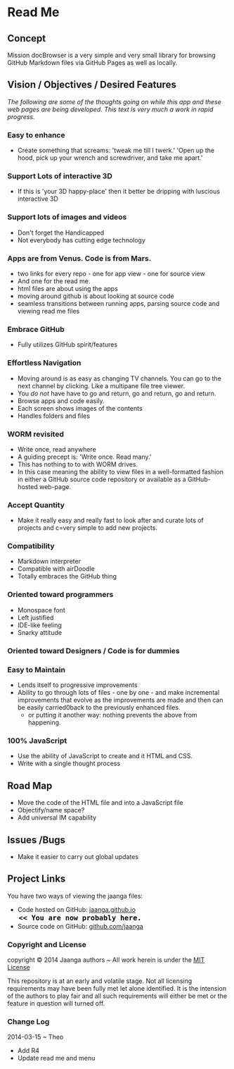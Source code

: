 Read Me
=======

## Concept

Mission
docBrowser is a very simple and very small library for browsing GitHub Markdown files via GitHub Pages as well as locally.

## Vision / Objectives / Desired Features

_The following are some of the thoughts going on while this app and these web pages are being developed. This text is very much a work in rapid progress._

### Easy to enhance

* Create something that screams: 'tweak me till I twerk.' 'Open up the hood, pick up your wrench and screwdriver, and take me apart.'


### Support Lots of interactive 3D

* If this is 'your 3D happy-place' then it better be dripping with luscious interactive 3D


### Support lots of images and videos

* Don't forget the Handicapped  
* Not everybody has cutting edge technology


### Apps are from Venus. Code is from Mars.

* two links for every repo - one for app view - one for source view  
* And one for the read me.
* html files are about using the apps
* moving around github is about looking at source code
* seamless transitions between running apps, parsing source code and viewing read me files 


### Embrace GitHub

* Fully utilizes GitHub spirit/features


### Effortless Navigation

* Moving around is as easy as changing TV channels. You can go to the next channel by clicking. Like a multipane file tree viewer.
* You *do not* have have to go and return, go and return, go and return.
* Browse apps and code easily.
* Each screen shows images of the contents
* Handles folders and files

### WORM revisited

* Write once, read anywhere
* A guiding precept is: 'Write once. Read many.'
* This has nothing to to with WORM drives.
* In this case meaning the ability to view files in a well-formatted fashion in either a GitHub source code repository or available as a GitHub-hosted web-page.


### Accept Quantity

* Make it really easy and really fast to look after and curate lots of projects and c=very simple to add new projects.


### Compatibility

* Markdown interpreter 
* Compatible with airDoodle 
* Totally embraces the GitHub thing

### Oriented toward programmers 

* Monospace font
* Left justified
* IDE-like feeling
* Snarky attitude


### Oriented toward Designers / Code is for dummies


### Easy to Maintain

* Lends itself to progressive improvements
* Ability to go through lots of files - one by one - and make incremental improvements that evolve as the improvements are made and then can be easily carried0back to the previously enhanced files.
	- or putting it another way: nothing prevents the above from happening.


### 100% JavaScript  

* Use the ability of JavaScript to create and it HTML and CSS.
* Write with a single thought process

## Road Map

* Move the code of the HTML file and into a JavaScript file
* Objectify/name space?
* Add universal IM capability

## Issues /Bugs

* Make it easier to carry out global updates

## Project Links

You have two ways of viewing the jaanga files:

* Code hosted on GitHub: [jaanga.github.io]( http://jaanga.github.io/libs/db/ "view the files as apps." ) <input value="<< You are now probably here." size=28 style="font:bold 12pt monospace;border-width:0;" >  
* Source code on GitHub: [github.com/jaanga]( https://github.com/jaanga/jaanga.github.io/libs/db/ "View the files as source code." ) <scan style=display:none ><< You are now probably here.</scan>


### Copyright and License
copyright &copy; 2014 Jaanga authors ~ All work herein is under the [MIT License](http://jaanga.github.io/libs/jaanga-copyright-and-mit-license.md)

This repository is at an early and volatile stage. Not all licensing requirements may have been fully met let alone identified. It is the intension of the authors to play fair and all such requirements will either be met or the feature in question will turned off.

### Change Log

2014-03-15 ~ Theo

* Add R4
* Update read me and menu



